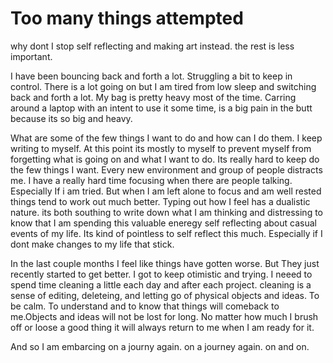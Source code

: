 # Too many things attempted
why dont I stop self reflecting and making art instead. the rest
is less important.

I have been bouncing back and forth a lot. Struggling a bit to keep in control.
There is a lot going on but I am tired from low sleep and switching back and forth
a lot. My bag is pretty heavy most of the time. Carring around a laptop with an
intent to use it some time, is a big pain in the butt because its so big and
heavy.

What are some of the few things I want to do and how can I do them. I keep
writing to myself. At this point its mostly to myself to prevent myself from
forgetting what is going on and what I want to do. Its really hard to keep do
the few things I want. Every new environment and group of people distracts me.
I have a really hard time focusing when there are people talking. Especially
If i am tried. But when I am left alone to focus and am well rested things tend
to work out much better. Typing out how I feel has a dualistic nature. its both
southing to write down what I am thinking and distressing to know that I am spending
this valuable eneregy self reflecting about casual events of my life. Its kind of
pointless to self reflect this much. Especially if I dont make changes to my life
that stick.

In the last couple months I feel like things have gotten worse. But They just
recently started to get better. I got to keep otimistic and trying.
I  neeed to spend time cleaning a little each day and after each project.
cleaning is a sense of editing, deleteing, and letting go of physical objects
and ideas. To be calm. To understand and to know that things will comeback to
me.Objects and ideas will not be lost for long. No matter how much I brush off or loose a good thing it will always return
to me when I am ready for it.

And so I am embarcing on a journy again. on a journey again. on and on.
